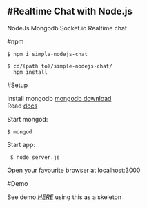 #Realtime Chat with Node.js
--------------------------

NodeJs Mongodb Socket.io Realtime chat  

#npm  

    $ npm i simple-nodejs-chat 
    
    $ cd/(path to)/simple-nodejs-chat/
      npm install  
       
    
    
#Setup 
 
 Install mongodb <a href="https://www.mongodb.org/">mongodb download</a>  
 Read <a href="http://docs.mongodb.org/manual/installation/">docs</a>  
 
  Start mongod:
 
    $ mongod    
     
    
 Start app:
        
     $ node server.js  
     
Open your favourite browser at localhost:3000 
  
#Demo
  
   See demo <a href="http://nodejschat-simgoat.rhcloud.com/"><em><u>HERE</u></em></a> using this as a skeleton  


 




     
     